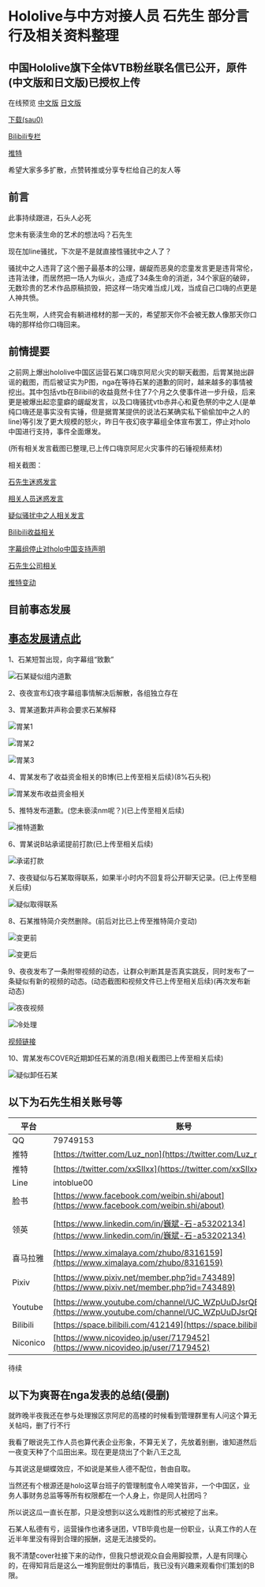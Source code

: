 # Hololive与中方对接人员 石先生 部分言行及相关资料整理
## 中国Hololive旗下全体VTB粉丝联名信已公开，原件(中文版和日文版)已授权上传

在线预览 [中文版](https://hololive-720.vtbs.moe/Hololive%E7%B2%89%E4%B8%9D%E8%81%94%E5%90%8D%E4%BF%A1%E4%B8%AD%E6%96%87%E7%89%88/) [日文版](https://hololive-720.vtbs.moe/Hololive%E7%B2%89%E4%B8%9D%E8%81%94%E5%90%8D%E4%BF%A1%E6%97%A5%E6%96%87%E7%89%88/)

[下载(sau0)](https://pan.baidu.com/s/1OXJS8n5pe5nyD6SnH8rKbA)

[Bilibili专栏](https://www.bilibili.com/read/cv3120762)

[推特](https://twitter.com/kiryubatora/status/1152545842273800192)

希望大家多多扩散，点赞转推或分享专栏给自己的友人等


## 前言

此事持续跟进，石头人必死

您未有亵渎生命的艺术的想法吗？石先生

现在加line骚扰，下次是不是就直接性骚扰中之人了？

骚扰中之人违背了这个圈子最基本的公理，龌龊而恶臭的恋童发言更是违背常伦，违背法律，而居然把一场人为纵火，造成了34条生命的消逝，34个家庭的破碎，无数珍贵的艺术作品原稿损毁，把这样一场灾难当成儿戏，当成自己口嗨的点更是人神共愤。

石先生啊，人终究会有躺进棺材的那一天的，希望那天你不会被无数人像那天你口嗨的那样给你口嗨回来。

## 前情提要

之前网上爆出hololive中国区运营石某口嗨京阿尼火灾的聊天截图，后胃某抛出辟谣的截图，而后被证实为P图，nga在等待石某的道歉的同时，越来越多的事情被挖出。其中包括vtb在Bilibili的收益竟然卡住了7个月之久使事件进一步升级，后来更是被爆出起恋童癖的龌龊发言，以及口嗨骚扰vtb赤井心和夏色祭的中之人(是单纯口嗨还是事实没有实锤，但是据胃某提供的说法石某确实私下偷偷加中之人的line)等引发了更大规模的怒火，昨日午夜幻夜字幕组全体宣布罢工，停止对holo中国进行支持，事件全面爆发。

(所有相关发言截图已整理,已上传口嗨京阿尼火灾事件的石锤视频素材)

相关截图：

[石先生迷惑发言](https://hololive-720.vtbs.moe/%E7%9F%B3%E7%9A%87%E5%B8%9D%E6%9C%AC%E4%BA%BA%E5%8F%91%E8%A8%80/)

[相关人员迷惑发言](https://hololive-720.vtbs.moe/%E8%BF%B7%E6%83%91%E5%8F%A3%E5%97%A8%E5%A4%A7%E8%B5%8F/)

[疑似骚扰中之人相关发言](https://hololive-720.vtbs.moe/%E9%AA%9A%E6%89%B0%E4%B8%AD%E4%B9%8B%E4%BA%BA%E7%9B%B8%E5%85%B3/)

[Bilibili收益相关](https://hololive-720.vtbs.moe/B%E9%99%90%E6%94%B6%E7%9B%8A%E7%9B%B8%E5%85%B3/)

[字幕组停止对holo中国支持声明](https://hololive-720.vtbs.moe/%E5%B9%BB%E5%A4%9C%E5%8F%8A%E5%85%B6%E4%BB%96Holo%E7%9B%B8%E5%85%B3%E5%AD%97%E5%B9%95%E7%BB%84%E7%BD%A2%E5%B7%A5/)

[石先生公司相关](https://hololive-720.vtbs.moe/%E7%9F%B3%E6%9F%90%E4%BA%BA%E5%85%AC%E5%8F%B8%E4%BF%A1%E6%81%AF/)

[推特变动](https://hololive-720.vtbs.moe/%E6%8E%A8%E7%89%B9%E7%AE%80%E4%BB%8B%E5%8F%98%E5%8A%A8/)

## 目前事态发展
## [事态发展请点此](https://hololive-720.vtbs.moe/%E7%9B%B8%E5%85%B3%E5%90%8E%E7%BB%AD/)

1、石某短暂出现，向字幕组“致歉”

![石某疑似组内道歉](相关后续/[聊天截图]石某疑似组内道歉.jpg)

2、夜夜宣布幻夜字幕组事情解决后解散，各组独立存在

3、胃某道歉并声称会要求石某解释

![胃某1](相关人员的致歉/胃某.jpg)

![胃某2](相关人员的致歉/胃某2.jpg)

![胃某3](相关人员的致歉/胃某道歉3和相关解释.png)

4、胃某发布了收益资金相关的B博(已上传至相关后续)(8%石头税)

![胃某发布收益资金相关](相关后续/[动态]7月20日9点未知分-胃动态说明资金克扣问题.jpg)

5、推特发布道歉。(您未亵渎nm呢？)(已上传至相关后续)

![推特道歉](相关后续/[道歉]石某推特道歉.jpg)

6、胃某说B站承诺提前打款(已上传至相关后续)

![承诺打款](相关后续/[评论]承诺打款.png)

7、夜夜疑似与石某取得联系，如果半小时内不回复将公开聊天记录。(已上传至相关后续)

![疑似取得联系](相关后续/[动态]7月20日13点未知分-夜夜动态表示与石取得联系.jpg)

8、石某推特简介突然删除。(前后对比已上传至推特简介变动)

![变更前](推特简介变动/推特更改前.jpg)

![变更后](推特简介变动/推特更改后.jpg)

9、夜夜发布了一条附带视频的动态，让群众判断其是否真实跳反，同时发布了一条疑似有新的视频的动态。(动态截图和视频文件已上传至相关后续)(再次发布新动态)

![夜夜视频](相关后续/[动态]7月20日13点未知分-夜夜证明与石取得联系.png)

![冷处理](相关后续/[截图]一夜过后冷处理.jpg)

[视频链接](https://vc.bilibili.com/video/2362330)

10、胃某发布COVER近期卸任石某的消息(相关截图已上传至相关后续)

![疑似卸任石某](相关后续/[动态]7月20日14点未知分-石某卸任_存疑.png)

## 以下为石先生相关账号等

| 平台 | 账号     | 注   |
| ---- | -------- | ---- |
| QQ  | 79749153 |      |
| 推特 |    [https://twitter.com/Luz_non](https://twitter.com/Luz_non)     |   @Luz_non   |
| 推特 |    [https://twitter.com/xxSIIxx](https://twitter.com/xxSIIxx)     |   @xxSIIxx   |
| Line |      intoblue00   |      |
|  脸书   |    [https://www.facebook.com/weibin.shi/about](https://www.facebook.com/weibin.shi/about)    |   石巍斌   |
|  领英   |     [https://www.linkedin.com/in/巍斌-石-a53202134](https://www.linkedin.com/in/巍斌-石-a53202134)     |     石巍斌 (Seki Gihin) |
|  喜马拉雅   |   [https://www.ximalaya.com/zhubo/8316159](https://www.ximalaya.com/zhubo/8316159)       |   intoblue00   |
|  Pixiv   |    [https://www.pixiv.net/member.php?id=743489](https://www.pixiv.net/member.php?id=743489)      |    いしなぎ@夜更かし  |
|  Youtube   |  [https://www.youtube.com/channel/UC_WZpUuDJsrQBk8pSYWpDVg](https://www.youtube.com/channel/UC_WZpUuDJsrQBk8pSYWpDVg)        |   石巍斌   |
| Bilibili |[https://space.bilibili.com/412149](https://space.bilibili.com/412149) | ishinagi|
| Niconico | [https://www.nicovideo.jp/user/7179452](https://www.nicovideo.jp/user/7179452) | 石凪さん|

待续

## 以下为爽哥在nga发表的总结(侵删)

就昨晚半夜我还在参与处理猴区京阿尼的高楼的时候看到管理群里有人问这个算无关帖吗，删了行不行

我看了眼说先工作人员也算代表企业形象，不算无关了，先放着别删，谁知道然后一夜变天种了个瓜田出来。现在更是烧出了个新八王之乱

与其说这是蝴蝶效应，不如说是某些人德不配位，咎由自取。

当然还有个根源还是holo这草台班子的管理制度令人啼笑皆非，一个中国区，业务人事财务总监等等所有权限都在一个人身上，你是同人社团吗？

所以说这瓜一直长在那，只是没想到以这么戏剧性的形式被挖了出来。

石某人私德有亏，运营操作也诸多谜团，VTB毕竟也是一份职业，认真工作的人在近半年里没有得到合理的报酬，这是无法接受的。

我不清楚cover社接下来的动作，但我只想说观众自会用脚投票，人是有同理心的，在得知背后是这么一堆狗屁倒灶的事情后，我已没有兴趣来观看你们策划的B限。
